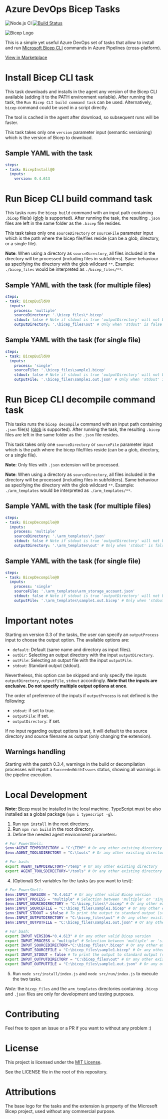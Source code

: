 # Azure DevOps Bicep Tasks
![Node.js CI](https://github.com/piraces/azure-devops-bicep-task/workflows/Node.js%20CI/badge.svg)
[![Build Status](https://raulejea.visualstudio.com/Bicep%20Tasks/_apis/build/status/Test%20Bicep%20Tasks%20with%20latest%20version?branchName=main)](https://raulejea.visualstudio.com/Bicep%20Tasks/_build/latest?definitionId=19&branchName=main)

![Bicep Logo](https://raw.githubusercontent.com/piraces/azure-devops-bicep-task/main/images/bicep_logo.png)

This is a simple yet useful Azure DevOps set of tasks that allow to install and run [Microsoft Bicep CLI](https://github.com/Azure/bicep) commands in Azure Pipelines (cross-platform).

[View in Marketplace](https://marketplace.visualstudio.com/items?itemName=piraces.bicep-tasks)

# Install Bicep CLI task

This task downloads and installs in the agent any version of the Bicep CLI available (adding it to the PATH environment variable). After running the task, the `Run Bicep CLI build command task` can be used. Alternatively, `bicep` command could be used in a script directly.

The tool is cached in the agent after download, so subsequent runs will be faster.

This task takes only one `version` parameter input (semantic versioning) which is the version of Bicep to download.

## Sample YAML with the task

```yaml
steps:
- task: BicepInstall@0
  inputs:
    version: 0.4.613
```

# Run Bicep CLI build command task

This tasks runs the `bicep build` command with an input path containing `.bicep` file(s) ([glob](https://en.wikipedia.org/wiki/Glob_(programming)) is supported). After running the task, the resulting `.json` files are left in the same folder as the `.bicep` file resides.

This task takes only one `sourceDirectory` or `sourceFile` parameter input which is the path where the bicep file/files reside (can be a glob, directory, or a single file).

**Note**: When using a directory as `sourceDirectory`, all files included in the directory will be processed (including files in subfolders). Same behaviour as specifying the directory with the glob wildcard `**`. Example: `./bicep_files` would be interpreted as `./bicep_files/**`.

## Sample YAML with the task (for multiple files)

```yaml
steps:
- task: BicepBuild@0
  inputs:
    process: 'multiple'
    sourceDirectory: '.\bicep_files\*.bicep'
    stdout: false # Note if stdout is true 'outputDirectory' will not be interpreted
    outputDirectory: '.\bicep_files\out' # Only when 'stdout' is false or not defined
```

## Sample YAML with the task (for single file)

```yaml
steps:
- task: BicepBuild@0
  inputs:
    process: 'single'
    sourceFile: '.\bicep_files\sample1.bicep'
    stdout: false # Note if stdout is true 'outputDirectory' will not be interpreted
    outputFile: '.\bicep_files\sample1.out.json' # Only when 'stdout' is false or not defined and 'outputDirectory' is empty or not defined
```

# Run Bicep CLI decompile command task

This tasks runs the `bicep decompile` command with an input path containing `.json` file(s) ([glob](https://en.wikipedia.org/wiki/Glob_(programming)) is supported). After running the task, the resulting `.bicep` files are left in the same folder as the `.json` file resides.

This task takes only one `sourceDirectory` or `sourceFile` parameter input which is the path where the bicep file/files reside (can be a glob, directory, or a single file).

**Note**: Only files with `.json` extension will be processed.

**Note**: When using a directory as `sourceDirectory`, all files included in the directory will be processed (including files in subfolders). Same behaviour as specifying the directory with the glob wildcard `**`. Example: `./arm_templates` would be interpreted as `./arm_templates/**`.

## Sample YAML with the task (for multiple files)

```yaml
steps:
- task: BicepDecompile@0
  inputs:
    process: 'multiple'
    sourceDirectory: '.\arm_templates\*.json'
    stdout: false # Note if stdout is true 'outputDirectory' will not be interpreted
    outputDirectory: '.\arm_templates\out' # Only when 'stdout' is false or not defined
```

## Sample YAML with the task (for single file)

```yaml
steps:
- task: BicepDecompile@0
  inputs:
    process: 'single'
    sourceFile: '.\arm_templates\arm_storage_account.json'
    stdout: false # Note if stdout is true 'outputDirectory' will not be interpreted
    outputFile: '.\arm_templates\sample1.out.bicep' # Only when 'stdout' is false or not defined and 'outputDirectory' is empty or not defined
```

# Important notes

Starting on version 0.3 of the tasks, the user can specify an `outputProcess` input to choose the output option. The available options are:

- `default`: Default (same name and directory as input files).
- `outDir`: Selecting an output directory with the input `outputDirectory`.
- `outFile`: Selecting an output file with the input `outputFile`.
- `stdout`: Standard output (stdout).

Nevertheless, this option can be skipped and only specify the inputs `outputDirectory`, `outputFile`, `stdout` accordingly. **Note that the inputs are exclusive. Do not specify multiple output options at once**.

The order of preference of the inputs if `outputProcess` is not defined is the following:

- `stdout`: if set to true.
- `outputFile`: if set.
- `outputDirectory`: if set.

If no input regarding output options is set, it will default to the source directory and source filename as output (only changing the extension).

## Warnings handling

Starting with the patch 0.3.4, warnings in the build or decompilation processes will report a `SucceededWithIssues` status, showing all warnings in the pipeline execution.

# Local Development

**Note:** [Bicep](https://github.com/Azure/bicep) must be installed in the local machine. [TypeScript](https://www.typescriptlang.org/download) must be also installed as a global package (`npm i typescript -g`).

1. Run `npm install` in the root directory.
2. Run `npm run build` in the root directory.
3. Define the needed agent environment parameters:

```powershell
# For PowerShell:
$env:AGENT_TEMPDIRECTORY = "C:\TEMP" # Or any other existing directory
$env:AGENT_TOOLSDIRECTORY = "C:\tools" # Or any other existing directory
```
```bash
# For bash:
export AGENT_TEMPDIRECTORY="/temp" # Or any other existing directory
export AGENT_TOOLSDIRECTORY="/tools" # Or any other existing directory
```

4. (Optional) Set variables for the tasks (as you want to test):

```powershell
# For PowerShell:
$env:INPUT_VERSION = "0.4.613" # Or any other valid Bicep version
$env:INPUT_PROCESS = "multiple" # Selection between 'multiple' or 'single' file(s) processing
$env:INPUT_SOURCEDIRECTORY = "C:\bicep_files\*.bicep" # Or any other existing directory with bicep file(s)
$env:INPUT_SOURCEFILE = "C:\bicep_files\sample1.bicep" # Or any other existing bicep file
$env:INPUT_STDOUT = $false # To print the output to standard output (stdout) or not
$env:INPUT_OUTPUTDIRECTORY = "C:\bicep_files\out" # Or any other existing directory to store the json generated file(s)
$env:INPUT_OUTPUTFILE = "C:\bicep_files\sample1.out.json" # Or any other path/filename to store the generated file
```
```bash
# For bash:
export INPUT_VERSION="0.4.613" # Or any other valid Bicep version
export INPUT_PROCESS = "multiple" # Selection between 'multiple' or 'single' file(s) processing
export INPUT_SOURCEDIRECTORY="C:\bicep_files\*.bicep" # Or any other existing directory with bicep file(s)
export INPUT_SOURCEFILE = "C:\bicep_files\sample1.bicep" # Or any other existing bicep file
export INPUT_STDOUT = false # To print the output to standard output (stdout) or not
export INPUT_OUTPUTDIRECTORY = "C:\bicep_files\out" # Or any other existing directory to store the json generated file(s)
export INPUT_OUTPUTFILE = "C:\bicep_files\sample1.out.json" # Or any other path/filename to store the generated file
```

5. Run `node src/install/index.js` and `node src/run/index.js` to execute the two tasks.

*Note:* the `bicep_files` and the `arm_templates` directories containing `.bicep` and `.json` files are only for development and testing purposes.

# Contributing

Feel free to open an issue or a PR if you want to without any problem :)

# License

This project is licensed under the [MIT License](https://github.com/piraces/azure-devops-bicep-task/blob/main/LICENSE).

See the LICENSE file in the root of this repository.

# Attributions

The base logo for the tasks and the extension is property of the Microsoft Bicep project, used without any commercial purpose.
